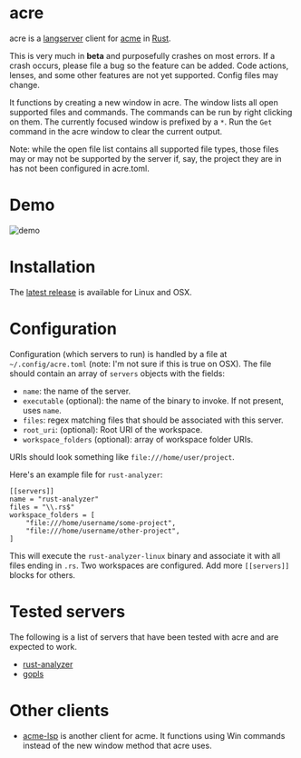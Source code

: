 # acre

acre is a [langserver](https://langserver.org/) client for [acme](https://www.youtube.com/watch?v=dP1xVpMPn8M) in [Rust](https://www.rust-lang.org/).

This is very much in **beta** and purposefully crashes on most errors. If a crash occurs, please file a bug so the feature can be added. Code actions, lenses, and some other features are not yet supported. Config files may change.

It functions by creating a new window in acre. The window lists all open supported files and commands. The commands can be run by right clicking on them. The currently focused window is prefixed by a `*`. Run the `Get` command in the acre window to clear the current output.

Note: while the open file list contains all supported file types, those files may or may not be supported by the server if, say, the project they are in has not been configured in acre.toml.

# Demo

![demo](https://user-images.githubusercontent.com/41181/79060552-a28ca200-7c43-11ea-980d-d80458dfb91b.gif)

# Installation

The [latest release](https://github.com/mjibson/acre/releases/latest) is available for Linux and OSX.

# Configuration

Configuration (which servers to run) is handled by a file at `~/.config/acre.toml` (note: I'm not sure if this is true on OSX). The file should contain an array of `servers` objects with the fields:

- `name`: the name of the server.
- `executable` (optional): the name of the binary to invoke. If not present, uses `name`.
- `files`: regex matching files that should be associated with this server.
- `root_uri`: (optional): Root URI of the workspace.
- `workspace_folders` (optional): array of workspace folder URIs.

URIs should look something like `file:///home/user/project`.

Here's an example file for `rust-analyzer`:

```
[[servers]]
name = "rust-analyzer"
files = "\\.rs$"
workspace_folders = [
	"file:///home/username/some-project",
	"file:///home/username/other-project",
]
```

This will execute the `rust-analyzer-linux` binary and associate it with all files ending in `.rs`. Two workspaces are configured. Add more `[[servers]]` blocks for others.

# Tested servers

The following is a list of servers that have been tested with acre and are expected to work.

- [rust-analyzer](https://rust-analyzer.github.io/)
- [gopls](https://github.com/golang/tools/blob/master/gopls/README.md)

# Other clients

- [acme-lsp](https://github.com/fhs/acme-lsp) is another client for acme. It functions using Win commands instead of the new window method that acre uses.
